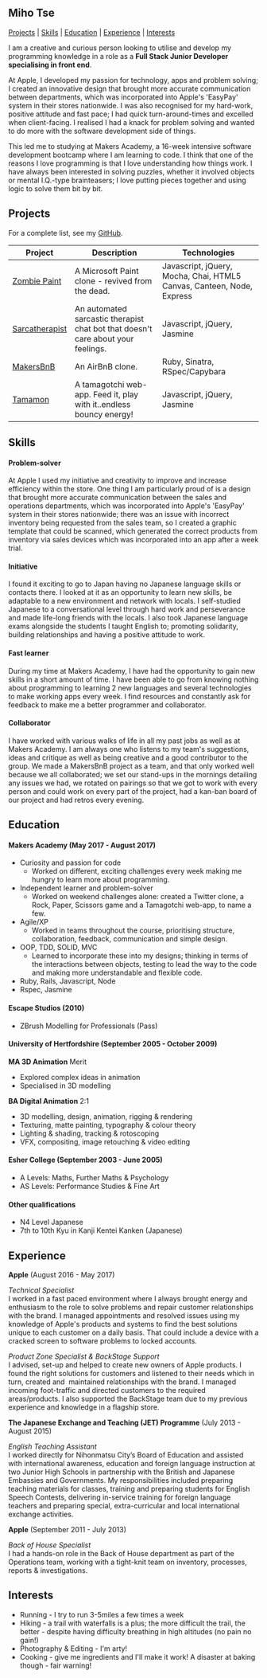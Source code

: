 ## Miho Tse

[Projects](#projects) | [Skills](#skills) | [Education](#education) | [Experience](#experience) | [Interests](#interests)

I am a creative and curious person looking to utilise and develop my programming knowledge in a role as a **Full Stack Junior Developer specialising in front end**.

At Apple, I developed my passion for technology, apps and problem solving; I created an innovative design that brought more accurate communication between departments, which was incorporated into Apple's 'EasyPay' system in their stores nationwide. I was also recognised for my hard-work, positive attitude and fast pace; I had quick turn-around-times and excelled when client-facing. I realised I had a knack for problem solving and wanted to do more with the software development side of things.

This led me to studying at Makers Academy, a 16-week intensive software development bootcamp where I am learning to code. I think that one of the reasons I love programming is that I love understanding how things work. I have always been interested in solving puzzles, whether it involved objects or mental I.Q.-type brainteasers; I love putting pieces together and using logic to solve them bit by bit.

## Projects

For a complete list, see my [GitHub](https://github.com/mihobo?tab=repositories).

| Project   | Description | Technologies |
|---        |---         |---           |
| [Zombie Paint](https://github.com/mihobo/zombie-paint) | A Microsoft Paint clone - revived from the dead. | Javascript, jQuery, Mocha, Chai, HTML5 Canvas, Canteen, Node, Express |
| [Sarcatherapist](https://github.com/mihobo/sarca-therapist) | An automated sarcastic therapist chat bot that doesn't care about your feelings. | Javascript, jQuery, Jasmine |
| [MakersBnB](https://github.com/mihobo/makersbnb) | An AirBnB clone. | Ruby, Sinatra, RSpec/Capybara |
|[Tamamon](https://www.github.com/mihobo/tamamon)| A tamagotchi web-app. Feed it, play with it..endless bouncy energy!| Javascript, jQuery, Jasmine|

## Skills

#### Problem-solver
At Apple I used my initiative and creativity to improve and increase efficiency within the store. One thing I am particularly proud of is a design that brought more accurate communication between the sales and operations departments, which was incorporated into Apple's 'EasyPay' system in their stores nationwide; there was an issue with incorrect inventory being requested from the sales team, so I created a graphic template that could be scanned, which generated the correct products from inventory via sales devices which was incorporated into an app after a week trial.

#### Initiative
I found it exciting to go to Japan having no Japanese language skills or contacts there. I looked at it as an opportunity to learn new skills, be adaptable to a new environment and network with locals. I self-studied Japanese to a conversational level through hard work and perseverance and made life-long friends with the locals. I also took Japanese language exams alongside the students I taught English to; promoting solidarity, building relationships and having a positive attitude to work.

#### Fast learner
During my time at Makers Academy, I have had the opportunity to gain new skills in a short amount of time. I have been able to go from knowing nothing about programming to learning 2 new languages and several technologies to make working apps every week. I find resources and constantly ask for feedback to make me a better programmer and collaborator.

#### Collaborator
I have worked with various walks of life in all my past jobs as well as at Makers Academy. I am always one who listens to my team's suggestions, ideas and critique as well as being creative and a good contributor to the group. We made a MakersBnB project as a team, and that only worked well because we all collaborated; we set our stand-ups in the mornings detailing any issues we had, we rotated on pairings so that we got to work with every person and could work on every part of the project, had a kan-ban board of our project and had retros every evening.

## Education

#### Makers Academy (May 2017 - August 2017)
- Curiosity and passion for code
  - Worked on different, exciting challenges every week making me hungry to learn more about programming.
- Independent learner and problem-solver  
  - Worked on weekend challenges alone: created a Twitter clone, a Rock, Paper, Scissors game and a Tamagotchi web-app, to name a few.
- Agile/XP
  - Worked in teams throughout the course, prioritising structure, collaboration, feedback, communication and simple design.
- OOP, TDD, SOLID, MVC
  - Learned to incorporate these into my designs; thinking in terms of the interactions between objects, testing to lead the way to the code and making more understandable and flexible code.
- Ruby, Rails, Javascript, Node
- Rspec, Jasmine

#### Escape Studios (2010)
- ZBrush Modelling for Professionals (Pass)

#### University of Hertfordshire (September 2005 - October 2009)
**MA 3D Animation** Merit
- Explored complex ideas in animation
- Specialised in 3D modelling

**BA Digital Animation** 2:1
- 3D modelling, design, animation, rigging & rendering
- Texturing, matte painting, typography & colour theory
- Lighting & shading, tracking & rotoscoping
- VFX, compositing, image retouching & video editing

#### Esher College (September 2003 - June 2005)
- A Levels: Maths, Further Maths & Psychology
- AS Levels: Performance Studies & Fine Art

#### Other qualifications
- N4 Level Japanese
- 7th to 10th Kyu in Kanji Kentei Kanken (Japanese)


## Experience
**Apple** (August 2016 - May 2017)

*Technical Specialist*  
I worked in a fast paced environment where I always brought energy and enthusiasm to the role to solve problems and repair customer relationships with the brand. I managed appointments and resolved issues using my knowledge of Apple's products and systems to find the best solutions unique to each customer on a daily basis. That could include a device with a cracked screen to software problems to locked accounts.

*Product Zone Specialist & BackStage Support*  
I advised, set-up and helped to create new owners of Apple products. I found the right solutions for customers and listened to their needs which in turn, created and  maintained relationships with the brand. I managed incoming foot-traffic and directed customers to the required areas/products. I also supported the BackStage team due to my previous experience and knowledge in a flagship store.  

**The Japanese Exchange and Teaching (JET) Programme** (July 2013 - August 2015)   

*English Teaching Assistant*  
I worked directly for Nihonmatsu City’s Board of Education and assisted with international awareness, education and foreign language instruction at two Junior High Schools in partnership with the British and Japanese Embassies and Governments. My responsibilities included preparing teaching materials for classes, training and preparing students for English Speech Contests, delivering in-service training for foreign language teachers and preparing special, extra-curricular and local international  exchange activities.  

**Apple** (September 2011 - July 2013)  

*Back of House Specialist*  
I had a hands-on role in the Back of House department as part of the Operations team, working with a tight-knit team on inventory, processes, reports & investigations.  


## Interests
- Running - I try to run 3-5miles a few times a week
- Hiking - a trail with waterfalls is a plus; the more difficult the trail, the better - despite having difficulty breathing in high altitudes (no pain no gain!)
- Photography & Editing - I'm arty!
- Cooking - give me ingredients and I'll make it work! A disaster at baking though - fair warning!  
